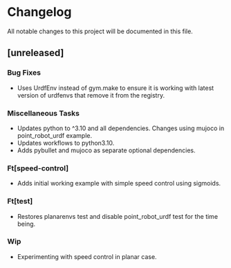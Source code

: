 # Changelog

All notable changes to this project will be documented in this file.

## [unreleased]

### Bug Fixes

- Uses UrdfEnv instead of gym.make to ensure it is working with latest version of urdfenvs that remove it from the registry.

### Miscellaneous Tasks

- Updates python to ^3.10 and all dependencies. Changes using mujoco in point_robot_urdf example.
- Updates workflows to python3.10.
- Adds pybullet and mujoco as separate optional dependencies.

### Ft[speed-control]

- Adds initial working example with simple speed control using sigmoids.

### Ft[test]

- Restores planarenvs test and disable point_robot_urdf test for the time being.

### Wip

- Experimenting with speed control in planar case.

<!-- generated by git-cliff -->
